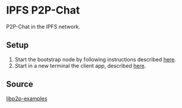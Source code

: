 # IPFS P2P-Chat
P2P-Chat in the IPFS network.

## Setup
1. Start the bootstrap node by following instructions described [here](./bootstrap/README.md).
2. Start in a new terminal the client app, described [here](./client/README.md).

## Source
[libp2p-examples](https://github.com/libp2p/js-libp2p-examples)
